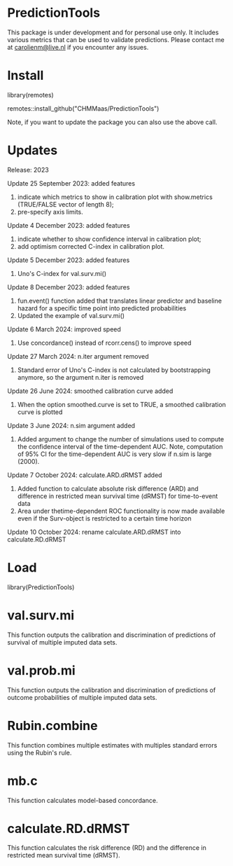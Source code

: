 # PredictionTools
This package is under development and for personal use only. It includes various metrics that can be used to validate predictions. Please contact me at carolienm@live.nl if you encounter any issues.

# Install
library(remotes)

remotes::install_github("CHMMaas/PredictionTools")

Note, if you want to update the package you can also use the above call.

# Updates
Release: 2023

Update 25 September 2023: added features
1. indicate which metrics to show in calibration plot with show.metrics (TRUE/FALSE vector of length 8);
2. pre-specify axis limits.

Update 4 December 2023: added features
1. indicate whether to show confidence interval in calibration plot;
2. add optimism corrected C-index in calibration plot.

Update 5 December 2023: added features
1. Uno's C-index for val.surv.mi()

Update 8 December 2023: added features
1. fun.event() function added that translates linear predictor and baseline hazard for a specific time point into predicted probabilities
2. Updated the example of val.surv.mi()

Update 6 March 2024: improved speed
1. Use concordance() instead of rcorr.cens() to improve speed

Update 27 March 2024: n.iter argument removed
1. Standard error of Uno's C-index is not calculated by bootstrapping anymore, so the argument n.iter is removed

Update 26 June 2024: smoothed calibration curve added
1. When the option smoothed.curve is set to TRUE, a smoothed calibration curve is plotted

Update 3 June 2024: n.sim argument added
1. Added argument to change the number of simulations used to compute the confidence interval of the time-dependent AUC. Note, computation of 95% CI for the time-dependent AUC is very slow if n.sim is large (2000).

Update 7 October 2024: calculate.ARD.dRMST added
1. Added function to calculate absolute risk difference (ARD) and difference in restricted mean survival time (dRMST) for time-to-event data
2. Area under thetime-dependent ROC functionality is now made available even if the Surv-object is restricted to a certain time horizon

Update 10 October 2024: rename calculate.ARD.dRMST into calculate.RD.dRMST

# Load
library(PredictionTools)

# val.surv.mi
This function outputs the calibration and discrimination of predictions of survival of multiple imputed data sets.

# val.prob.mi
This function outputs the calibration and discrimination of predictions of outcome probabilities of multiple imputed data sets.

# Rubin.combine
This function combines multiple estimates with multiples standard errors using the Rubin's rule.

# mb.c
This function calculates model-based concordance.

# calculate.RD.dRMST
This function calculates the risk difference (RD) and the difference in restricted mean survival time (dRMST).

